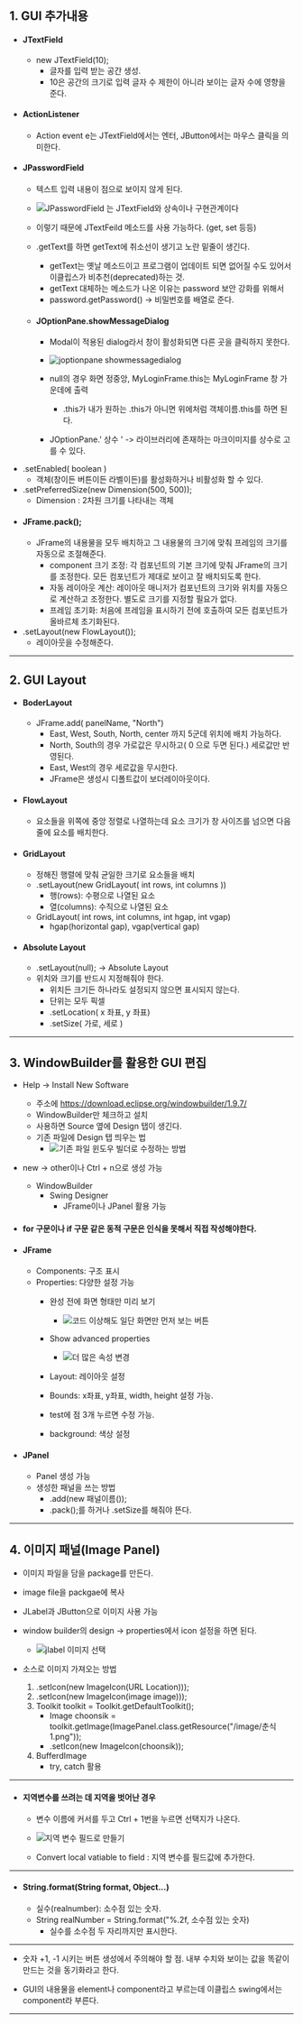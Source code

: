 ## 1. GUI 추가내용
- #### JTextField
	- new JTextField(10);
		- 글자를 입력 받는 공간 생성.
		- 10은 공간의 크기로 입력 글자 수 제한이 아니라 보이는 글자 수에 영향을 준다.
- #### ActionListener
	- Action event e는 JTextField에서는 엔터, JButton에서는 마우스 클릭을 의미한다.
- #### JPasswordField
	- 텍스트 입력 내용이 점으로 보이지 않게 된다.
	- ![JPasswordField 는 JTextField와 상속이나 구현관계이다](https://github.com/LeeKangHo1/My-Java-study/assets/171015955/a75eaa58-eca5-46ed-9db5-5ea220c5f26f)

	- 이렇기 때문에 JTextFeild 메소드를 사용 가능하다. (get, set 등등)
	- .getText를 하면 getText에 취소선이 생기고 노란 밑줄이 생긴다.
		- getText는 옛날 메소드이고 프로그램이 업데이트 되면 없어질 수도 있어서 이클립스가 비추천(deprecated)하는 것.
		- getText 대체하는 메소드가 나온 이유는 password 보안 강화를 위해서
		- password.getPassword() -> 비밀번호를 배열로 준다.
	- #### JOptionPane.showMessageDialog
		- Modal이 적용된 dialog라서 창이 활성화되면 다른 곳을 클릭하지 못한다.
		- ![joptionpane showmessagedialog](https://github.com/LeeKangHo1/My-Java-study/assets/171015955/b9337e99-c0c5-40f0-b254-7faa3c1ab000)

		- null의 경우 화면 정중앙, MyLoginFrame.this는 MyLoginFrame 창 가운데에 출력
			- .this가 내가 원하는 .this가 아니면 위에처럼 객체이름.this를 하면 된다.
		- JOptionPane.' 상수 ' -> 라이브러리에 존재하는 마크이미지를 상수로 고를 수 있다.
- .setEnabled( boolean )
	- 객체(창이든 버튼이든 라벨이든)를 활성화하거나 비활성화 할 수 있다.
- .setPreferredSize(new Dimension(500, 500));
	- Dimension : 2차원 크기를 나타내는 객체
- #### JFrame.pack();
	- JFrame의 내용물을 모두 배치하고 그 내용물의 크기에 맞춰 프레임의 크기를 자동으로 조절해준다.
		- component 크기 조정: 각 컴포넌트의 기본 크기에 맞춰 JFrame의 크기를 조정한다. 모든 컴포넌트가 제대로 보이고 잘 배치되도록 한다.
		- 자동 레이아웃 계산: 레이아웃 매니저가 컴포넌트의 크기와 위치를 자동으로 계산하고 조정한다. 별도로 크기를 지정할 필요가 없다.
		- 프레임 초기화: 처음에 프레임을 표시하기 전에 호출하여 모든 컴포넌트가 올바르체 초기화된다.
- .setLayout(new FlowLayout());
	- 레이아웃을 수정해준다.

---
## 2. GUI Layout
- #### BoderLayout
	- JFrame.add( panelName, "North")
		- East, West, South, North, center 까지 5군데 위치에 배치 가능하다.
		- North, South의 경우 가로값은 무시하고( 0 으로 두면 된다.) 세로값만 반영된다.
		- East, West의 경우 세로값을 무시한다.
		- JFrame은 생성시 디폴트값이 보더레이아웃이다.
- #### FlowLayout
	- 요소들을 위쪽에 중앙 정렬로 나열하는데 요소 크기가 창 사이즈를 넘으면 다음 줄에 요소를 배치한다.
- #### GridLayout
	- 정해진 행렬에 맞춰 균일한 크기로 요소들을 배치
	- .setLayout(new GridLayout( int rows, int columns ))
		- 행(rows): 수평으로 나열된 요소
		- 열(columns): 수직으로 나열된 요소 
	- GridLayout( int rows, int columns, int hgap, int vgap)
		- hgap(horizontal gap), vgap(vertical gap)
- #### Absolute Layout
	- .setLayout(null); -> Absolute Layout
	- 위치와 크기를 반드시 지정해줘야 한다.
		- 위치든 크기든 하나라도 설정되지 않으면 표시되지 않는다.
		- 단위는 모두 픽셀
		- .setLocation( x 좌표, y 좌표)
		- .setSize( 가로, 세로 )
---
## 3. WindowBuilder를 활용한 GUI 편집
- Help -> Install New Software 
	- 주소에 https://download.eclipse.org/windowbuilder/1.9.7/
	- WindowBuilder만 체크하고 설치
	- 사용하면 Source 옆에 Design 탭이 생긴다.
	- 기존 파일에 Design 탭 띄우는 법
		- ![기존 파일 윈도우 빌더로 수정하는 방법](https://github.com/LeeKangHo1/My-Java-study/assets/171015955/f134c36e-a510-405b-8d25-641aa730410e)

- new -> other이나 Ctrl + n으로 생성 가능
	- WindowBuilder
		- Swing Designer
			- JFrame이나 JPanel 활용 가능
- #### for 구문이나 if 구문 같은 동적 구문은 인식을 못해서 직접 작성해야한다.
- #### JFrame
	- Components: 구조 표시
	- Properties: 다양한 설정 가능
		- 완성 전에 화면 형태만 미리 보기
			- ![코드 이상해도 일단 화면만 먼저 보는 버튼](https://github.com/LeeKangHo1/My-Java-study/assets/171015955/cf3a2d41-2184-46c2-9f63-8cc143b441f9)

		- Show advanced properties
			- ![더 많은 속성 변경](https://github.com/LeeKangHo1/My-Java-study/assets/171015955/a5384176-7bee-4179-bea0-294b2f750786)

		- Layout: 레이아웃 설정
		- Bounds: x좌표, y좌표, width, height 설정 가능.
		- test에 점 3개 누르면 수정 가능.
		- background: 색상 설정
- #### JPanel
	- Panel 생성 가능
	- 생성한 패널을 쓰는 방법
		- .add(new 패널이름());
		- .pack();를 하거나 .setSize를 해줘야 뜬다.
---
## 4. 이미지 패널(Image Panel)
- 이미지 파일을 담을 package를 만든다.
- image file을 packgae에 복사
- JLabel과 JButton으로 이미지 사용 가능
- window builder의 design -> properties에서 icon 설정을 하면 된다.
	- ![jlabel 이미지 선택](https://github.com/LeeKangHo1/My-Java-study/assets/171015955/6349641d-0765-43ed-b13b-a40d8c7548f1)

- 소스로 이미지 가져오는 방법
	1) .setIcon(new ImageIcon(URL Location)));
	2) .setIcon(new ImageIcon(image image)));
	3) Toolkit toolkit = Toolkit.getDefaultToolkit();
		- Image choonsik = toolkit.getImage(ImagePanel.class.getResource("/image/춘식1.png"));
		- .setIcon(new ImageIcon(choonsik));
	4) BufferdImage
		- try, catch 활용

---
- #### 지역변수를 쓰려는 데 지역을 벗어난 경우
	- 변수 이름에 커서를 두고 Ctrl + 1번을 누르면 선택지가 나온다.
	- ![지역 변수 필드로 만들기](https://github.com/LeeKangHo1/My-Java-study/assets/171015955/949abc4a-4704-4e38-aa92-b24bdc4fab8a)

	- Convert local vatiable to field : 지역 변수를 필드값에 추가한다.

---
- #### String.format(String format, Object...)
	- 실수(realnumber): 소수점 있는 숫자.
	- String realNumber = String.format("%.2f, 소수점 있는 숫자)
		- 실수를 소수점 두 자리까지만 표시한다.

---
- 숫자 +1, -1 시키는 버튼 생성에서 주의해야 할 점. 내부 수치와 보이는 값을 똑같이 만드는 것을 동기화라고 한다.

- GUI의 내용물을 element나 component라고 부르는데 이클립스 swing에서는 component라 부른다.

---



